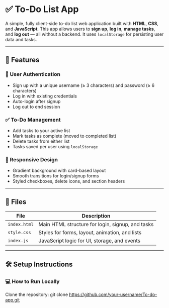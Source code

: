 # ✅ To-Do List App

A simple, fully client-side to-do list web application built with **HTML**, **CSS**, and **JavaScript**. This app allows users to **sign up**, **log in**, **manage tasks**, and **log out** — all without a backend. It uses `localStorage` for persisting user data and tasks.

---

## 🌟 Features

### 🔐 User Authentication
- Sign up with a unique username (≥ 3 characters) and password (≥ 6 characters)
- Log in with existing credentials
- Auto-login after signup
- Log out to end session

### ✅ To-Do Management
- Add tasks to your active list
- Mark tasks as complete (moved to completed list)
- Delete tasks from either list
- Tasks saved per user using `localStorage`

### 💅 Responsive Design
- Gradient background with card-based layout
- Smooth transitions for login/signup forms
- Styled checkboxes, delete icons, and section headers

---

## 📂 Files

| File        | Description                                     |
|-------------|-------------------------------------------------|
| `index.html`| Main HTML structure for login, signup, and tasks|
| `style.css` | Styles for forms, layout, animation, and lists  |
| `index.js`  | JavaScript logic for UI, storage, and events    |

---

## 🛠️ Setup Instructions

### 💻 How to Run Locally
Clone the repository:
git clone https://github.com/your-username/To-do-app.git

